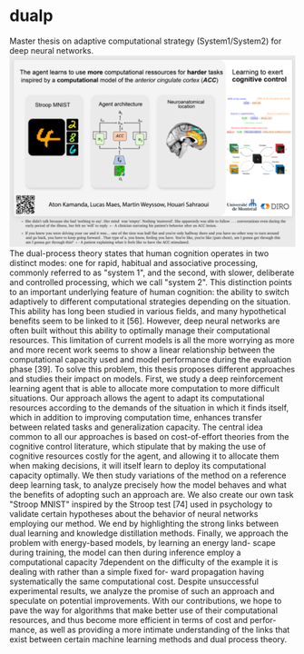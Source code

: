 # dualp
Master thesis on adaptive computational strategy (System1/System2) for deep neural networks. 
![poster](figures/poster.png)
The dual-process theory states that human cognition operates in two distinct modes: one
for rapid, habitual and associative processing, commonly referred to as "system 1", and the
second, with slower, deliberate and controlled processing, which we call "system 2". This
distinction points to an important underlying feature of human cognition: the ability to
switch adaptively to different computational strategies depending on the situation. This
ability has long been studied in various fields, and many hypothetical benefits seem to be
linked to it [56]. However, deep neural networks are often built without this ability to
optimally manage their computational resources. This limitation of current models is all the
more worrying as more and more recent work seems to show a linear relationship between
the computational capacity used and model performance during the evaluation phase [39].
To solve this problem, this thesis proposes different approaches and studies their impact
on models. First, we study a deep reinforcement learning agent that is able to allocate
more computation to more difficult situations. Our approach allows the agent to adapt its
computational resources according to the demands of the situation in which it finds itself,
which in addition to improving computation time, enhances transfer between related tasks
and generalization capacity. The central idea common to all our approaches is based on
cost-of-effort theories from the cognitive control literature, which stipulate that by making
the use of cognitive resources costly for the agent, and allowing it to allocate them when
making decisions, it will itself learn to deploy its computational capacity optimally.
We then study variations of the method on a reference deep learning task, to analyze
precisely how the model behaves and what the benefits of adopting such an approach are. We
also create our own task "Stroop MNIST" inspired by the Stroop test [74] used in psychology
to validate certain hypotheses about the behavior of neural networks employing our method.
We end by highlighting the strong links between dual learning and knowledge distillation
methods.
Finally, we approach the problem with energy-based models, by learning an energy land-
scape during training, the model can then during inference employ a computational capacity
7dependent on the difficulty of the example it is dealing with rather than a simple fixed for-
ward propagation having systematically the same computational cost. Despite unsuccessful
experimental results, we analyze the promise of such an approach and speculate on potential
improvements.
With our contributions, we hope to pave the way for algorithms that make better use of
their computational resources, and thus become more efficient in terms of cost and perfor-
mance, as well as providing a more intimate understanding of the links that exist between
certain machine learning methods and dual process theory.
